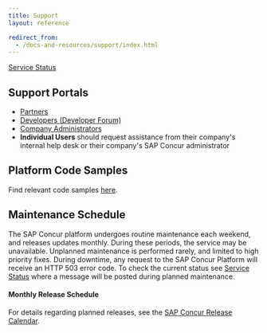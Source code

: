 ```yaml
---
title: Support
layout: reference

redirect_from:
  - /docs-and-resources/support/index.html
---
```


[Service Status](https://open.concur.com)

## Support Portals

* [Partners](/tools-support/requesting-partner-support.html)
* [Developers (Developer Forum)](https://forum.developer.concur.com)
* [Company Administrators](https://www.concur.com/en-us/contact)
* **Individual Users** should request assistance from their company's internal help desk or their company's SAP Concur administrator

## Platform Code Samples

Find relevant code samples [here](/tools-support/samples/index.html).

## Maintenance Schedule

The SAP Concur platform undergoes routine maintenance each weekend, and releases updates monthly. During these periods, the service may be unavailable. Unplanned maintenance is performed rarely, and limited to high priority fixes. During downtime, any request to the SAP Concur Platform will receive an HTTP 503 error code. To check the current status see [Service Status](https://open.concur.com) where a message will be posted during planned maintenance.

#### Monthly Release Schedule

For details regarding planned releases, see the [SAP Concur Release Calendar](https://www.concurtraining.com/customers/tech_pubs/ReleaseCalendar/_ReleaseCalendar_client.htm).
